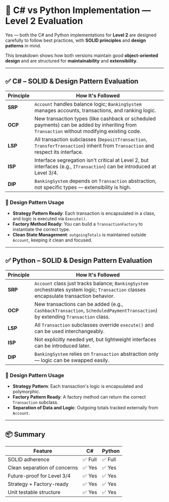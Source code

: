 
# 🧮 C# vs Python Implementation — Level 2 Evaluation

Yes — both the C# and Python implementations for **Level 2** are designed carefully to follow best practices, with **SOLID principles** and **design patterns** in mind.

This breakdown shows how both versions maintain good **object-oriented design** and are structured for **maintainability** and **extensibility**.

---

## ✅ C# – SOLID & Design Pattern Evaluation

| Principle | How It's Followed |
|-----------|-------------------|
| **SRP** | `Account` handles balance logic; `BankingSystem` manages accounts, transactions, and ranking logic. |
| **OCP** | New transaction types (like cashback or scheduled payments) can be added by inheriting from `Transaction` without modifying existing code. |
| **LSP** | All transaction subclasses (`DepositTransaction`, `TransferTransaction`) inherit from `Transaction` and respect its interface. |
| **ISP** | Interface segregation isn't critical at Level 2, but interfaces (e.g., `ITransaction`) can be introduced at Level 3/4. |
| **DIP** | `BankingSystem` depends on `Transaction` abstraction, not specific types — extensibility is high. |

### 🔧 Design Pattern Usage
- **Strategy Pattern Ready**: Each transaction is encapsulated in a class, and logic is executed via `Execute()`.
- **Factory Method Ready**: You can build a `TransactionFactory` to instantiate the correct type.
- **Clean State Management**: `outgoingTotals` is maintained outside `Account`, keeping it clean and focused.

---

## ✅ Python – SOLID & Design Pattern Evaluation

| Principle | How It's Followed |
|-----------|-------------------|
| **SRP** | `Account` class just tracks balance; `BankingSystem` orchestrates system logic; `Transaction` classes encapsulate transaction behavior. |
| **OCP** | New transactions can be added (e.g., `CashbackTransaction`, `ScheduledPaymentTransaction`) by extending `Transaction` class. |
| **LSP** | All `Transaction` subclasses override `execute()` and can be used interchangeably. |
| **ISP** | Not explicitly needed yet, but lightweight interfaces can be introduced later. |
| **DIP** | `BankingSystem` relies on `Transaction` abstraction only — logic can be swapped easily. |

### 🔧 Design Pattern Usage
- **Strategy Pattern**: Each transaction's logic is encapsulated and polymorphic.
- **Factory Pattern Ready**: A factory method can return the correct `Transaction` subclass.
- **Separation of Data and Logic**: Outgoing totals tracked externally from `Account`.

---

## 📦 Summary

| Feature                      | C#        | Python    |
|-----------------------------|-----------|-----------|
| SOLID adherence             | ✅ Full   | ✅ Full   |
| Clean separation of concerns| ✅ Yes    | ✅ Yes    |
| Future-proof for Level 3/4  | ✅ Yes    | ✅ Yes    |
| Strategy + Factory-ready    | ✅ Yes    | ✅ Yes    |
| Unit testable structure     | ✅ Yes    | ✅ Yes    |
